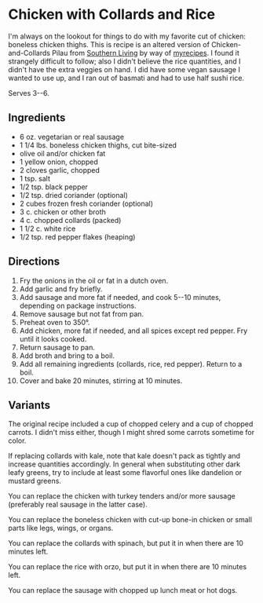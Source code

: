 # Chicken with Collards and Rice

I'm always on the lookout for things to do with my favorite cut of chicken: boneless chicken thighs.  This is recipe is an altered version of Chicken-and-Collards Pilau from [Southern Living](http://www.southernliving.com/meat/chicken/chicken-collards-rice-pilau-recipe-video) by way of [myrecipes](http://www.myrecipes.com/recipe/chicken-collards-pilau).  I found it strangely difficult to follow; also I didn't believe the rice quantities, and I didn't have the extra veggies on hand.   I did have some vegan sausage I wanted to use up, and I ran out of basmati and had to use half sushi rice.

Serves 3--6.

## Ingredients

* 6 oz. vegetarian or real sausage
* 1 1/4 lbs. boneless chicken thighs, cut bite-sized
* olive oil and/or chicken fat
* 1 yellow onion, chopped
* 2 cloves garlic, chopped
* 1 tsp. salt
* 1/2 tsp. black pepper
* 1/2 tsp. dried coriander (optional)
* 2 cubes frozen fresh coriander (optional)
* 3 c. chicken or other broth
* 4 c. chopped collards (packed)
* 1 1/2 c. white rice
* 1/2 tsp. red pepper flakes (heaping)

## Directions

1. Fry the onions in the oil or fat in a dutch oven.
2. Add garlic and fry briefly.
2. Add sausage and more fat if needed, and cook 5--10 minutes, depending on package instructions.
3. Remove sausage but not fat from pan.
3. Preheat oven to 350°.
4. Add chicken, more fat if needed, and all spices except red pepper.  Fry until it looks cooked.
5. Return sausage to pan.
6. Add broth and bring to a boil.
6. Add all remaining ingredients (collards, rice, red pepper).  Return to a boil.
7. Cover and bake 20 minutes, stirring at 10 minutes.

## Variants

The original recipe included a cup of chopped celery and a cup of chopped carrots.  I didn't miss either, though I might shred some carrots sometime for color.

If replacing collards with kale, note that kale doesn't pack as tightly and increase quantities accordingly.  In general when substituting other dark leafy greens, try to include at least some flavorful ones like dandelion or mustard greens.

You can replace the chicken with turkey tenders and/or more sausage (preferably real sausage in the latter case).

You can replace the boneless chicken with cut-up bone-in chicken or small parts like legs, wings, or organs.

You can replace the collards with spinach, but put it in when there are 10 minutes left.

You can replace the rice with orzo, but put it in when there are 10 minutes left.

You can replace the sausage with chopped up lunch meat or hot dogs.

